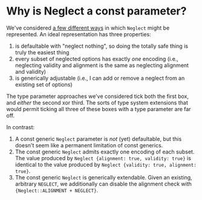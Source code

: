 # Why is Neglect a const parameter?
We've considered [a few different ways](https://hackmd.io/@jswrenn/S192QCR9D) in which `Neglect` might be represented. An ideal representation has three properties:
 1. is defaultable with "neglect nothing", so doing the totally safe thing is truly the easiest thing
 2. every subset of neglected options has exactly *one* encoding (i.e., neglecting validity and alignment is the same as neglecting alignment and validity)
 3. is generically adjustable (i.e., I can add or remove a neglect from an existing set of options)

The type parameter approaches we've considered tick both the first box, and *either* the second xor third. The sorts of type system extensions that would permit ticking all three of these boxes with a type parameter are far off.

In contrast:
1. A const generic `Neglect` parameter is *not* (yet) defaultable, but this doesn't seem like a permanent limitation of const generics.
2. The const generic `Neglect` admits exactly one encoding of each subset. The value produced by `Neglect {alignment: true, validity: true}` is identical to the value produced by `Neglect {validity: true, alignment: true}`.
3. The const generic `Neglect` is generically extendable. Given an existing, arbitrary `NEGLECT`, we additionally can disable the alignment check with `{Neglect::ALIGNMENT + NEGLECT}`.
